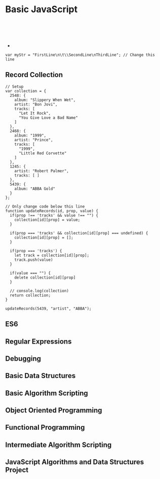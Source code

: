 # Basic JavaScript
```
```
```
```
```
```
```
```
```
```
* 
```
var myStr = "FirstLine\n\t\\SecondLine\nThirdLine"; // Change this line
```
## Record Collection
```
// Setup
var collection = {
  2548: {
    album: "Slippery When Wet",
    artist: "Bon Jovi",
    tracks: [
      "Let It Rock",
      "You Give Love a Bad Name"
    ]
  },
  2468: {
    album: "1999",
    artist: "Prince",
    tracks: [
      "1999",
      "Little Red Corvette"
    ]
  },
  1245: {
    artist: "Robert Palmer",
    tracks: [ ]
  },
  5439: {
    album: "ABBA Gold"
  }
};

// Only change code below this line
function updateRecords(id, prop, value) {
  if(prop !== 'tracks' && value !== "") {
    collection[id][prop] = value;
  }
  
  if(prop === 'tracks' && collection[id][prop] === undefined) {
    collection[id][prop] = [];
  }
  
  if(prop === 'tracks') {
    let track = collection[id][prop];
    track.push(value)
  }
  
  if(value === "") {
    delete collection[id][prop]
  }
  
  // console.log(collection)
  return collection;
}

updateRecords(5439, "artist", "ABBA");
```
## ES6
## Regular Expressions
## Debugging
## Basic Data Structures
## Basic Algorithm Scripting
## Object Oriented Programming
## Functional Programming
## Intermediate Algorithm Scripting
## JavaScript Algorithms and Data Structures Project